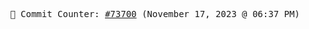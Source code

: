 <p align="center">
    <samp>
        📮 Commit Counter: <a href="https://github.com/Javascript-void0/Javascript-void0/commits/main">#73700</a> (November 17, 2023 @ 06:37 PM)
    </samp>
</p>